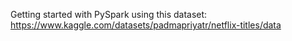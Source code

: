 Getting started with PySpark using this dataset: https://www.kaggle.com/datasets/padmapriyatr/netflix-titles/data

